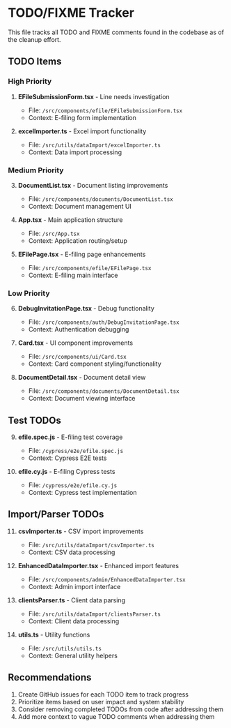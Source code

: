 # TODO/FIXME Tracker

This file tracks all TODO and FIXME comments found in the codebase as of the cleanup effort.

## TODO Items

### High Priority

1. **EFileSubmissionForm.tsx** - Line needs investigation
   - File: `/src/components/efile/EFileSubmissionForm.tsx`
   - Context: E-filing form implementation

2. **excelImporter.ts** - Excel import functionality
   - File: `/src/utils/dataImport/excelImporter.ts`
   - Context: Data import processing

### Medium Priority

3. **DocumentList.tsx** - Document listing improvements
   - File: `/src/components/documents/DocumentList.tsx`
   - Context: Document management UI

4. **App.tsx** - Main application structure
   - File: `/src/App.tsx`
   - Context: Application routing/setup

5. **EFilePage.tsx** - E-filing page enhancements
   - File: `/src/components/efile/EFilePage.tsx`
   - Context: E-filing main interface

### Low Priority

6. **DebugInvitationPage.tsx** - Debug functionality
   - File: `/src/components/auth/DebugInvitationPage.tsx`
   - Context: Authentication debugging

7. **Card.tsx** - UI component improvements
   - File: `/src/components/ui/Card.tsx`
   - Context: Card component styling/functionality

8. **DocumentDetail.tsx** - Document detail view
   - File: `/src/components/documents/DocumentDetail.tsx`
   - Context: Document viewing interface

## Test TODOs

9. **efile.spec.js** - E-filing test coverage
   - File: `/cypress/e2e/efile.spec.js`
   - Context: Cypress E2E tests

10. **efile.cy.js** - E-filing Cypress tests
    - File: `/cypress/e2e/efile.cy.js`
    - Context: Cypress test implementation

## Import/Parser TODOs

11. **csvImporter.ts** - CSV import improvements
    - File: `/src/utils/dataImport/csvImporter.ts`
    - Context: CSV data processing

12. **EnhancedDataImporter.tsx** - Enhanced import features
    - File: `/src/components/admin/EnhancedDataImporter.tsx`
    - Context: Admin import interface

13. **clientsParser.ts** - Client data parsing
    - File: `/src/utils/dataImport/clientsParser.ts`
    - Context: Client data processing

14. **utils.ts** - Utility functions
    - File: `/src/utils/utils.ts`
    - Context: General utility helpers

## Recommendations

1. Create GitHub issues for each TODO item to track progress
2. Prioritize items based on user impact and system stability
3. Consider removing completed TODOs from code after addressing them
4. Add more context to vague TODO comments when addressing them
